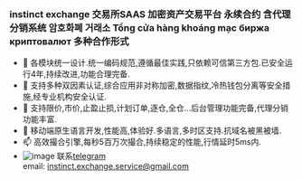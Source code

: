 ### instinct exchange 交易所SAAS 加密资产交易平台 永续合约 含代理分销系统 암호화폐 거래소  Tổng cửa hàng khoáng mạc биржа криптовалют 多种合作形式

- 👋 各模块统一设计.统一编码规范,遵循最佳实践,只依赖可信第三方包.已安全运行4年,持续改进,功能合理完备. 
- 👀 支持多种双因素认证,综合应用非对称加密,数据指纹,冷热钱包分离等安全措施,经专业机构安全认证.
- 🌱 支持限价,市价,止盈止损,计划订单,逐仓,全仓...后台管理功能完备,代理分销功能丰富.
- 💞️ 移动端原生语言开发,性能高,体验好.多语言,多时区支持.抗域名被黑被墙.
- 📫 高效撮合引擎,每秒5百万次撮合,持续稳定的性能,行情延时5ms内.
- ![image](https://user-images.githubusercontent.com/108943823/178020583-acaf1c07-5d0c-4e96-a7ef-0157c08d2a10.png) 联系[telegram](https://t.me/instinct_chat)     
email: instinct.exchange.service@gmail.com


<!---
instinct-exchange/instinct-exchange is a ✨ special ✨ repository because its `README.md` (this file) appears on your GitHub profile.
You can click the Preview link to take a look at your changes.
--->
